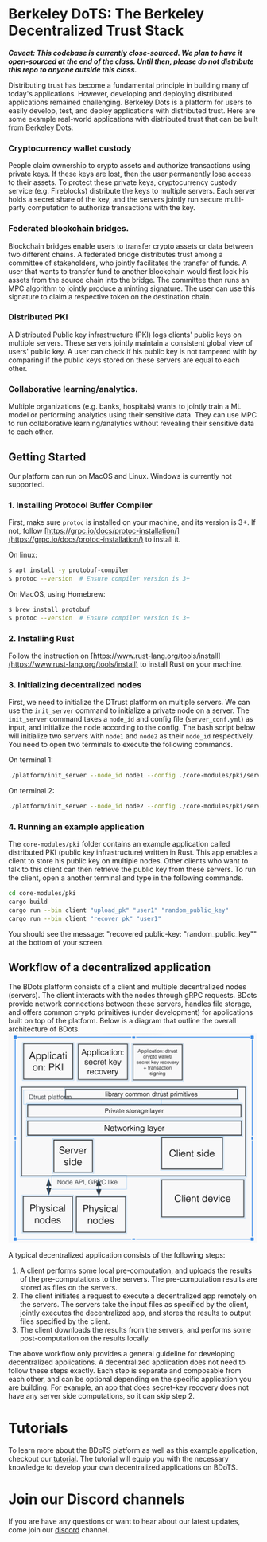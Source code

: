 # Berkeley DoTS: The Berkeley Decentralized Trust Stack

***Caveat: This codebase is currently close-sourced. We plan to have it open-sourced at the end of the class. Until then, please do not distribute this repo to anyone outside this class.***

Distributing trust has become a fundamental principle in building many of today's applications. However, developing and deploying distributed applications remained challenging. Berkeley Dots is a platform for users to easily develop, test, and deploy applications with distributed trust. Here are some example real-world applications with distributed trust that can be built from Berkeley Dots:

### Cryptocurrency wallet custody
People claim ownership to crypto assets and authorize transactions using private keys. If these keys are lost, then the user permanently lose access to their assets. To protect these private keys, cryptocurrency custody service (e.g. Fireblocks) distribute the keys to multiple servers. Each server holds a secret share of the key, and the servers jointly run secure multi-party computation to authorize transactions with the key.

### Federated blockchain bridges.
Blockchain bridges enable users to transfer crypto assets or data between two different chains. A federated bridge distributes trust among a committee of stakeholders, who jointly facilitates the transfer of funds. A user that wants to transfer fund to another blockchain would first lock his assets from the source chain into the bridge. The committee then runs an MPC algorithm to jointly produce a minting signature. The user can use this signature to claim a respective token on the destination chain. 

### Distributed PKI
A Distributed Public key infrastructure (PKI) logs clients' public keys on multiple servers. These servers jointly maintain a consistent global view of users' public key. A user can check if his public key is not tampered with by comparing if the public keys stored on these servers are equal to each other.  


### Collaborative learning/analytics.
Multiple organizations (e.g. banks, hospitals) wants to jointly train a ML model or performing analytics using their sensitive data. They can use MPC to run collaborative learning/analytics without revealing their sensitive data to each other. 


## Getting Started
Our platform can run on MacOS and Linux. Windows is currently not supported. 

### 1. Installing Protocol Buffer Compiler
First, make sure `protoc` is installed on your machine, and its version is 3+. If not, follow [https://grpc.io/docs/protoc-installation/](https://grpc.io/docs/protoc-installation/) to install it.

On linux:
```bash
$ apt install -y protobuf-compiler
$ protoc --version  # Ensure compiler version is 3+
```
On MacOS, using Homebrew:
```bash
$ brew install protobuf
$ protoc --version  # Ensure compiler version is 3+
```

### 2. Installing Rust
Follow the instruction on [https://www.rust-lang.org/tools/install](https://www.rust-lang.org/tools/install) to install Rust on your machine.

### 3. Initializing decentralized nodes
First, we need to initialize the DTrust platform on multiple servers. We can use the `init_server` command to initialize a private node on a server. The `init_server` command takes a `node_id` and config file (`server_conf.yml`) as input, and initialize the node according to the config. The bash script below will initialize two servers with `node1` and `node2` as their `node_id` respectively.  You need to open two terminals to execute the following commands.

On terminal 1:
```bash
./platform/init_server --node_id node1 --config ./core-modules/pki/server_conf.yml
```

On terminal 2:
```bash
./platform/init_server --node_id node2 --config ./core-modules/pki/server_conf.yml
```

### 4. Running an example application
The `core-modules/pki` folder contains an example application called distributed PKI (public key infrastructure) written in Rust. This app enables a client to store his public key on multiple nodes. Other clients who want to talk to this client can then retrieve the public key from these servers. To run the client, open a another terminal and type in the following commands. 

```bash
cd core-modules/pki
cargo build
cargo run --bin client "upload_pk" "user1" "random_public_key"
cargo run --bin client "recover_pk" "user1"
```

You should see the message: "recovered public-key: "random_public_key"" at the bottom of your screen.


## Workflow of a decentralized application
The BDots platform consists of a client and multiple decentralized nodes (servers). The client interacts with the nodes through gRPC requests. BDots provide network connections between these servers, handles file storage, and offers common crypto primitives (under development) for applications built on top of the platform. Below is a diagram that outline the overall architecture of BDots.
<img src="imgs/arch.png"  width="500" title="Employee Data title">

A typical decentralized application consists of the following steps:
1. A client performs some local pre-computation, and uploads the results of the pre-computations to the servers. The pre-computation results are stored as files on the servers.
2. The client initiates a request to execute a decentralized app remotely on the servers. The servers take the input files as specified by the client, jointly executes the decentralized app, and stores the results to output files specified by the client. 
3. The client downloads the results from the servers, and performs some post-computation on the results locally.

The above workflow only provides a general guideline for developing decentralized applications. A decentralized application does not need to follow these steps exactly. Each step is separate and composable from each other, and can be optional depending on the specific application you are building. For example, an app that does secret-key recovery does not have any server side computations, so it can skip step 2.  

# Tutorials
To learn more about the BDoTS platform as well as this example application, checkout our [tutorial](tutorial.md). The tutorial will equip you with the necessary knowledge to develop your own decentralized applications on BDoTS.

# Join our Discord channels
If you are have any questions or want to hear about our latest updates, come join our [discord](https://discord.gg/uVVyTFDpXV) channel.